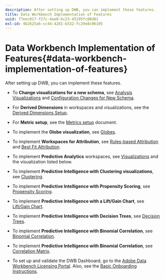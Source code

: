 ```yaml
---
description: After setting up DWB, you can implement these features.
title: Data Workbench Implementation of Features
uuid: f7eec017-f27c-4ae0-bc23-45195fc08d81
exl-id: 4b2625a6-cc44-4281-b532-fc29e8c06105
---
```

# Data Workbench Implementation of Features{#data-workbench-implementation-of-features}

After setting up DWB, you can implement these features.

* To **Change visualizations for a new schema**, see [Analysis Visualizations](https://docs.adobe.com/content/help/en/data-workbench/using/client/analysis-visualizations/c-analysis-vis.html) and [Configuration Changes for New Schema](../../../home/dwb-implement-overview/dwb-implement-deliver/dwb-implement-config-new-schema.md#concept-9aced98e988b48ebbf9e6607c182d0de). 

* For **Derived Dimensions** in workspaces and visualizations, see the [Derived Dimensions Setup](../../../home/dwb-implement-overview/dwb-implement-deliver/dwb-implement-derived-dims.md#concept-19a5c554ac3e4bc9b86b9aaca5f8cad6). 

* For **Metric setup**, see the [Metrics setup](../../../home/dwb-implement-overview/dwb-implement-configure/dwb-implement-metric-setup.md#concept-f568a931db5b4b62b7b1e7827c7f7bf6) document. 

* To implement the **Globe visualization**, see [Globes](https://docs.adobe.com/content/help/en/data-workbench/using/client/analysis-visualizations/globes/c-globes.html).

* To implement **Workspaces for Attribution**, see [Rules-based Attribution](https://docs.adobe.com/help/en/data-workbench/using/client/attribution-reports/c-rules-attrib.html) and [Best Fit Attribution](https://docs.adobe.com/help/en/data-workbench/using/client/attribution-reports/c-attrib-algorithmic.html).

* To implement **Predictive Analytics** workspaces, see [Visualizations](https://docs.adobe.com/content/help/en/data-workbench/using/client/visualizations/c-vis.html) and the visualization listed below. 

* To implement **Predictive Intelligence with Clustering visualizations**, see [Clustering](https://docs.adobe.com/help/en/data-workbench/using/client/analysis-visualizations/visitor-cluster/c-visitor-cluster.html). 

* To implement **Predictive Intelligence with Propensity Scoring**, see [Propensity Scoring](https://docs.adobe.com/content/help/en/data-workbench/using/client/analysis-visualizations/visitor-propensity/c-visitor-propensity.html). 

* To implement **Predictive Intelligence with a Lift/Gain Chart**, see [Lift/Gain Chart](https://docs.adobe.com/content/help/en/data-workbench/using/client/analysis-visualizations/visitor-propensity/c-propensity-gain-lift-chart.html). 

* To implement **Predictive Intelligence with Decision Trees**, see [Decision Trees](https://docs.adobe.com/content/help/en/data-workbench/using/client/analysis-visualizations/decision-trees/c-decision-trees.html). 

* To implement **Predictive Intelligence with Binomial Correlation**, see [Binomial Correlation](https://docs.adobe.com/content/help/en/data-workbench/using/client/analysis-visualizations/correlation-analysis/c-correlation-analysis.html). 

* To implement **Predictive Intelligence with Binomial Correlation**, see [Correlation Matrix](https://docs.adobe.com/content/help/en/data-workbench/using/client/analysis-visualizations/correlation-analysis/c-correlation-analysis.html).

* To set up and validate the DWB Dashboard, go to the [Adobe Data Workbench Licensing Portal](https://license.visualsciences.com/License/#documentation). Also, see the [Basic Onboarding Instructions](../../../home/dwb-implement-overview/dwb-implement-provision/dwb-implement-onboarding.md#concept-e93aba41b26a410f959c5ca7f8e33355).
